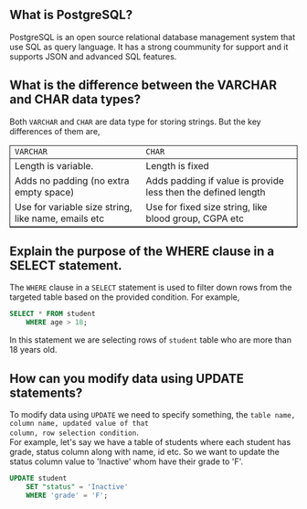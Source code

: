 ## What is PostgreSQL?
PostgreSQL is an open source relational database management system that use SQL as query language. It has a strong coummunity for support and it supports JSON and advanced SQL features.

## What is the difference between the VARCHAR and CHAR data types?
Both <code>VARCHAR</code> and <code>CHAR</code> are data type for storing strings. But the key differences of them are, 
<table style="border: 1px solid">
    <thead>
        <tr> 
            <td><code>VARCHAR</code></td>
            <td><code>CHAR</code></td>
        </tr>
    </thead>
    <tbody>
        <tr>
            <td>
                Length is variable. 
            </td>
            <td>Length is fixed</td>
        </tr>
        <tr>
            <td>Adds no padding (no extra empty space)</td>
            <td>Adds padding if value is provide less then the defined length</td>
        </tr>
        <tr>
            <td>Use for variable size string, like name, emails etc</td>
            <td>Use for fixed size string, like blood group, CGPA etc</td>
        </tr>
    </tbody>
</table>

## Explain the purpose of the WHERE clause in a SELECT statement.
The <code>WHERE</code> clause in a <code>SELECT</code> statement is used to filter down rows from the targeted table based on the provided condition. For example,
```SQL
SELECT * FROM student 
    WHERE age > 18;
```
In this statement we are selecting rows of <code>student</code> table who are more than 18 years old. 

## How can you modify data using UPDATE statements?
To modify data using <code>UPDATE</code> we need to specify something, the <code>table name, column name, updated value of that column, row selection condition</code>. <br>
For example, let's say we have a table of students where each student has grade, status column along with name, id etc. So we want to update the status column value to 'Inactive' whom have their grade to 'F'. 

```SQL
UPDATE student
    SET "status" = 'Inactive'
    WHERE 'grade' = 'F';
```